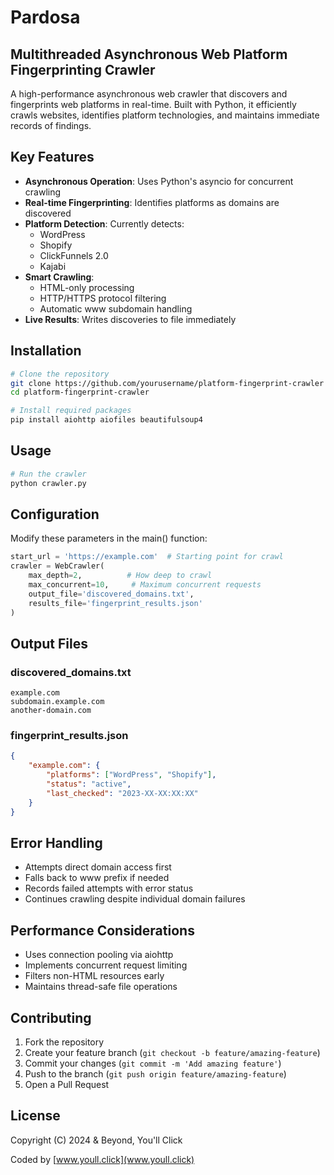 # Pardosa
## Multithreaded Asynchronous Web Platform Fingerprinting Crawler

A high-performance asynchronous web crawler that discovers and fingerprints web platforms in real-time. Built with Python, it efficiently crawls websites, identifies platform technologies, and maintains immediate records of findings.

## Key Features

- **Asynchronous Operation**: Uses Python's asyncio for concurrent crawling
- **Real-time Fingerprinting**: Identifies platforms as domains are discovered
- **Platform Detection**: Currently detects:
  - WordPress
  - Shopify
  - ClickFunnels 2.0
  - Kajabi
- **Smart Crawling**: 
  - HTML-only processing
  - HTTP/HTTPS protocol filtering
  - Automatic www subdomain handling
- **Live Results**: Writes discoveries to file immediately

## Installation

```bash
# Clone the repository
git clone https://github.com/yourusername/platform-fingerprint-crawler
cd platform-fingerprint-crawler

# Install required packages
pip install aiohttp aiofiles beautifulsoup4
```

## Usage

```python
# Run the crawler
python crawler.py
```

## Configuration

Modify these parameters in the main() function:

```python
start_url = 'https://example.com'  # Starting point for crawl
crawler = WebCrawler(
    max_depth=2,          # How deep to crawl
    max_concurrent=10,     # Maximum concurrent requests
    output_file='discovered_domains.txt',
    results_file='fingerprint_results.json'
)
```

## Output Files

### discovered_domains.txt
```text
example.com
subdomain.example.com
another-domain.com
```

### fingerprint_results.json
```json
{
    "example.com": {
        "platforms": ["WordPress", "Shopify"],
        "status": "active",
        "last_checked": "2023-XX-XX:XX:XX"
    }
}
```

## Error Handling

- Attempts direct domain access first
- Falls back to www prefix if needed
- Records failed attempts with error status
- Continues crawling despite individual domain failures

## Performance Considerations

- Uses connection pooling via aiohttp
- Implements concurrent request limiting
- Filters non-HTML resources early
- Maintains thread-safe file operations

## Contributing

1. Fork the repository
2. Create your feature branch (`git checkout -b feature/amazing-feature`)
3. Commit your changes (`git commit -m 'Add amazing feature'`)
4. Push to the branch (`git push origin feature/amazing-feature`)
5. Open a Pull Request

## License

Copyright (C) 2024 & Beyond, You'll Click

Coded by [www.youll.click](www.youll.click)
